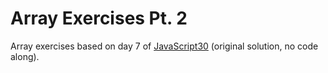 # Array Exercises Pt. 2
Array exercises based on day 7 of [JavaScript30](https://javascript30.com/) (original solution, no code along).